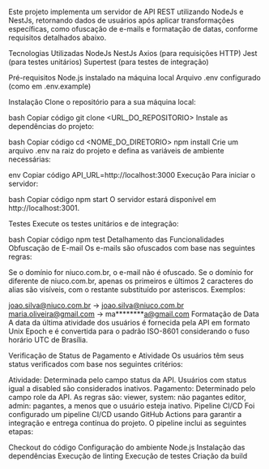 Este projeto implementa um servidor de API REST utilizando NodeJs e NestJs, retornando dados de usuários após aplicar transformações específicas, como ofuscação de e-mails e formatação de datas, conforme requisitos detalhados abaixo.

Tecnologias Utilizadas
NodeJs
NestJs
Axios (para requisições HTTP)
Jest (para testes unitários)
Supertest (para testes de integração)

Pré-requisitos
Node.js instalado na máquina local
Arquivo .env configurado (como em .env.example)

Instalação
Clone o repositório para a sua máquina local:

bash
Copiar código
git clone <URL_DO_REPOSITORIO>
Instale as dependências do projeto:

bash
Copiar código
cd <NOME_DO_DIRETORIO>
npm install
Crie um arquivo .env na raiz do projeto e defina as variáveis de ambiente necessárias:

env
Copiar código
API_URL=http://localhost:3000
Execução
Para iniciar o servidor:

bash
Copiar código
npm start
O servidor estará disponível em http://localhost:3001.

Testes
Execute os testes unitários e de integração:

bash
Copiar código
npm test
Detalhamento das Funcionalidades
Obfuscação de E-mail
Os e-mails são ofuscados com base nas seguintes regras:

Se o domínio for niuco.com.br, o e-mail não é ofuscado.
Se o domínio for diferente de niuco.com.br, apenas os primeiros e últimos 2 caracteres do alias são visíveis, com o restante substituído por asteriscos.
Exemplos:

joao.silva@niuco.com.br → joao.silva@niuco.com.br
maria.oliveira@gmail.com → ma**\*\*\*\***a@gmail.com
Formatação de Data
A data da última atividade dos usuários é fornecida pela API em formato Unix Epoch e é convertida para o padrão ISO-8601 considerando o fuso horário UTC de Brasília.

Verificação de Status de Pagamento e Atividade
Os usuários têm seus status verificados com base nos seguintes critérios:

Atividade: Determinada pelo campo status da API. Usuários com status igual a disabled são considerados inativos.
Pagamento: Determinado pelo campo role da API. As regras são:
viewer, system: não pagantes
editor, admin: pagantes, a menos que o usuário esteja inativo.
Pipeline CI/CD
Foi configurado um pipeline CI/CD usando GitHub Actions para garantir a integração e entrega contínua do projeto. O pipeline inclui as seguintes etapas:

Checkout do código
Configuração do ambiente Node.js
Instalação das dependências
Execução de linting
Execução de testes
Criação da build
